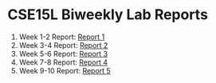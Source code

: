 # CSE15L Biweekly Lab Reports
1. Week 1-2 Report: [Report 1](report1/lab-report-1-week2.md)
2. Week 3-4 Report: [Report 2](report2/lab-report-2-week4.md)
3. Week 5-6 Report: [Report 3](report3/lab-report-3-week6.md)
4. Week 7-8 Report: [Report 4](report4/lab-report-4-week8.md)
5. Week 9-10 Report: [Report 5](report5/lab-report-5-week10.md)


